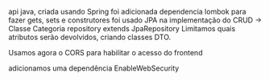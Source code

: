 api java, criada usando Spring
foi adicionada dependencia lombok para fazer gets, sets e construtores
foi usado JPA na implementação do CRUD -> Classe Categoria repository extends JpaRepository
Limitamos quais atributos serão devolvidos, criando classes DTO.

Usamos agora o CORS para habilitar o acesso do frontend

adicionamos uma dependência EnableWebSecurity